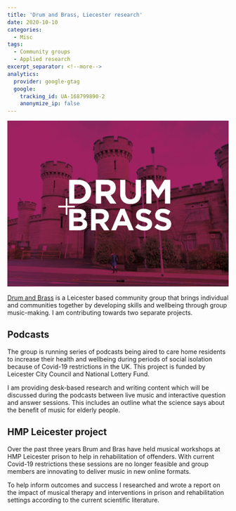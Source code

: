 ```yaml
---
title: 'Drum and Brass, Liecester research'
date: 2020-10-10
categories:
  - Misc
tags:
  - Community groups
  - Applied research
excerpt_separator: <!--more-->
analytics:
  provider: google-gtag
  google:
    tracking_id: UA-168799890-2
    anonymize_ip: false
---
```


![](/assets/images/drum-and-brass-leicester.jpg)

[Drum and Brass](http://drumandbrass.co.uk/) is a Leicester based community group that brings individual and communities together by developing skills and wellbeing through group music-making. I am contributing towards two separate projects.

## Podcasts

The group is running series of podcasts being aired to care home residents to increase their health and wellbeing during periods of social isolation because of Covid-19 restrictions in the UK. This project is funded by Leicester City Council and National Lottery Fund.

I am providing desk-based research and writing content which will be discussed during the podcasts between live music and interactive question and answer sessions. This includes an outline what the science says about the benefit of music for elderly people. 

## HMP Leicester project

Over the past three years Brum and Bras have held musical workshops at HMP Leicester prison to help in rehabilitation of offenders. With current Covid-19 restrictions these sessions are no longer feasible and group members are innovating to deliver music in new online formats. 

To help inform outcomes and success I researched and wrote a report on the impact of musical therapy and interventions in prison and rehabilitation settings according to the current scientific literature. 